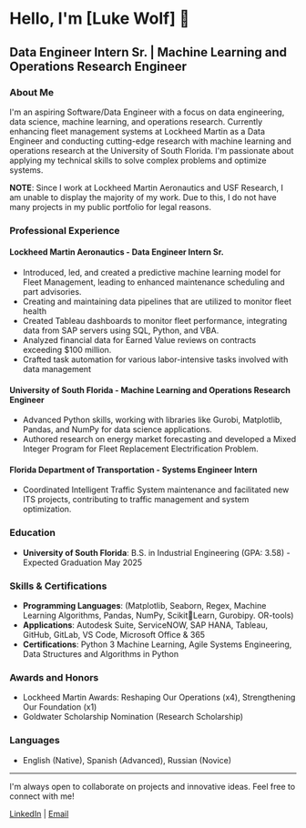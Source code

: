 # Hello, I'm [Luke Wolf] 👋

## Data Engineer Intern Sr. | Machine Learning and Operations Research Engineer

### About Me
I'm an aspiring Software/Data Engineer with a focus on data engineering, data science, machine learning, and operations research. Currently enhancing fleet management systems at Lockheed Martin as a Data Engineer and conducting cutting-edge research with machine learning and operations research at the University of South Florida. I'm passionate about applying my technical skills to solve complex problems and optimize systems.

**NOTE**: Since I work at Lockheed Martin Aeronautics and USF Research, I am unable to display the majority of my work. Due to this, I do not have many projects in my public portfolio for legal reasons.  

### Professional Experience

#### Lockheed Martin Aeronautics - Data Engineer Intern Sr.
- Introduced, led, and created a predictive machine learning model for Fleet Management, leading to enhanced maintenance scheduling and part advisories.
- Creating and maintaining data pipelines that are utilized to monitor fleet health 
- Created Tableau dashboards to monitor fleet performance, integrating data from SAP servers using SQL, Python, and VBA.
- Analyzed financial data for Earned Value reviews on contracts exceeding $100 million.
- Crafted task automation for various labor-intensive tasks involved with data management

#### University of South Florida - Machine Learning and Operations Research Engineer
- Advanced Python skills, working with libraries like Gurobi, Matplotlib, Pandas, and NumPy for data science applications.
- Authored research on energy market forecasting and developed a Mixed Integer Program for Fleet Replacement Electrification Problem.

#### Florida Department of Transportation - Systems Engineer Intern
- Coordinated Intelligent Traffic System maintenance and facilitated new ITS projects, contributing to traffic management and system optimization.

### Education
- **University of South Florida**: B.S. in Industrial Engineering (GPA: 3.58) - Expected Graduation May 2025

### Skills & Certifications
- **Programming Languages**: (Matplotlib, Seaborn, Regex, Machine Learning Algorithms, Pandas, NumPy, ScikitLearn, Gurobipy. OR-tools)
- **Applications**: Autodesk Suite, ServiceNOW, SAP HANA, Tableau, GitHub, GitLab, VS Code, Microsoft Office & 365
- **Certifications**: Python 3 Machine Learning, Agile Systems Engineering, Data Structures and Algorithms in Python

### Awards and Honors
- Lockheed Martin Awards: Reshaping Our Operations (x4), Strengthening Our Foundation (x1)
- Goldwater Scholarship Nomination (Research Scholarship)

### Languages
- English (Native), Spanish (Advanced), Russian (Novice)

---

I'm always open to collaborate on projects and innovative ideas. Feel free to connect with me!

[LinkedIn](https://www.linkedin.com/in/lukeawolf/) | [Email](lawolf@usf.edu)
